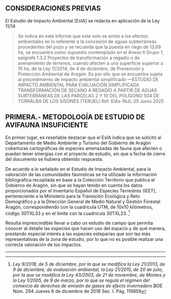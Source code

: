 ## CONSIDERACIONES PREVIAS
El Estudio de Impacto Ambiental [EsIA] se redacta en aplicación de la Ley 11/14

>Se indica en este informe que este solo se emite a los efectos ambientales en lo referente a la concesión de aguas subterráneas procedentes del pozo y se recuerda que la puesta en riego de 13,69 ha, se encuentra como supuesto contemplado en el Anexo II Grupo 1, epígrafe 1.3.2 Proyectos de transformación a regadío o de avenamiento de terrenos, cuando afecten a una superficie superior a 10 ha, de la Ley 11/2014, de 4 de diciembre, de Prevención y Protección Ambiental de Aragón. Es por ello que se encuentra sujeta al procedimiento de impacto ambiental simplificado 
—ESTUDIO DE IMPACTO AMBIENTAL PARA EVALUACIÓN SIMPLIFICADA TRANSFORMACIÓN DE SECANO A REGADÍO A PARTIR DE AGUAS SUBTERRÁNEAS DE LAS PARCELAS 2 Y 10 DEL POLÍGONO 504 DE TORRALBA DE LOS SISONES (TERUEL) Ref. EIAs-INJL-25 Junio 2025


## PRIMERA.- METODOLOGÍA DE ESTUDIO DE AVIFAUNA INSUFICIENTE
En primer lugar, es reseñable destacar que el EsIA indica que se solicitó al Departamento de Medio Ambiente y Turismo del Gobierno de Aragón coberturas cartográficas de especies amenazadas de fauna que afecten o puedan tener sinergias con el proyecto de estudio, sin que a fecha de cierre del documento se hubiera obtenido respuesta.

De acuerdo a lo señalado en el Estudio de Impacto Ambiental, para la valoración de las comunidades faunísticas se ha utilizado la información bibliográfica recopilada en base a la Colección Territorio que publica el Gobierno de Aragón, sin que se hayan tenido en cuenta los datos proporcionados por el Inventario Español de Especies Terrestres (IEET), perteneciente a la Ministerio para la Transición Ecológica y Reto Demográfico y a la Dirección General de Medio Natural y Gestión Forestal Aragón, correspondiendo con la cuadrícula UTM, de 10x10 kilómetros, código 30TXL33 y en el límite con la cuadrícula 30TXL23.
[^1] 

Resulta imprescindible llevar a cabo un estudio de campo que permita conocer al detalle las especies que hacen uso del espacio y de qué manera, prestando especial interés a las especies esteparias que son las más representativas de la zona de estudio, por lo que no es posible realizar una correcta valoración de los impactos. 

----
[^1]: *Ley 9/2018, de 5 de diciembre, por la que se modifica la Ley 21/2013, de 9 de diciembre, de evaluación ambiental, la Ley 21/2015, de 20 de julio, por la que se modifica la Ley 43/2003, de 21 de noviembre, de Montes y la Ley 1/2005, de 9 de marzo, por la que se regula el régimen del comercio de derechos de emisión de gases de efecto invernadero* BOE Núm. 294 Jueves 6 de diciembre de 2018 Sec. I. Pág. 119858